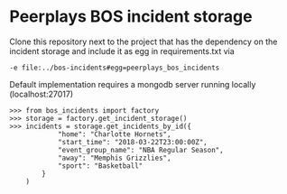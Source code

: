 # Peerplays BOS incident storage

Clone this repository next to the project that has the dependency on the incident storage and 
include it as egg in requirements.txt via

    -e file:../bos-incidents#egg=peerplays_bos_incidents

Default implementation requires a mongodb server running locally (localhost:27017)

    >>> from bos_incidents import factory
    >>> storage = factory.get_incident_storage()
    >>> incidents = storage.get_incidents_by_id({
                "home": "Charlotte Hornets",
                "start_time": "2018-03-22T23:00:00Z",
                "event_group_name": "NBA Regular Season",
                "away": "Memphis Grizzlies",
                "sport": "Basketball"
            }
        )